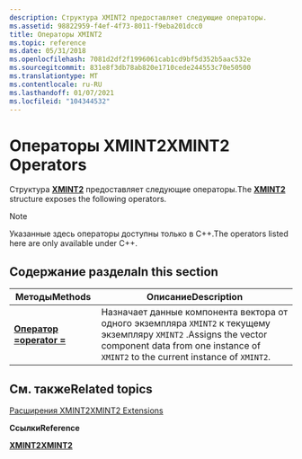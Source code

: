 ```yaml
---
description: Структура XMINT2 предоставляет следующие операторы.
ms.assetid: 98822959-f4ef-4f73-8011-f9eba201dcc0
title: Операторы XMINT2
ms.topic: reference
ms.date: 05/31/2018
ms.openlocfilehash: 7081d2df2f1996061cab1cd9bf5d352b5aac532e
ms.sourcegitcommit: 831e8f3db78ab820e1710cede244553c70e50500
ms.translationtype: MT
ms.contentlocale: ru-RU
ms.lasthandoff: 01/07/2021
ms.locfileid: "104344532"
---
```

# <a name="xmint2-operators"></a><span data-ttu-id="108b5-103">Операторы XMINT2</span><span class="sxs-lookup"><span data-stu-id="108b5-103">XMINT2 Operators</span></span>

<span data-ttu-id="108b5-104">Структура [**XMINT2**](/windows/win32/api/directxmath/ns-directxmath-xmint2) предоставляет следующие операторы.</span><span class="sxs-lookup"><span data-stu-id="108b5-104">The [**XMINT2**](/windows/win32/api/directxmath/ns-directxmath-xmint2) structure exposes the following operators.</span></span>

> [!Note]  
> <span data-ttu-id="108b5-105">Указанные здесь операторы доступны только в C++.</span><span class="sxs-lookup"><span data-stu-id="108b5-105">The operators listed here are only available under C++.</span></span>

 

## <a name="in-this-section"></a><span data-ttu-id="108b5-106">Содержание раздела</span><span class="sxs-lookup"><span data-stu-id="108b5-106">In this section</span></span>



| <span data-ttu-id="108b5-107">Методы</span><span class="sxs-lookup"><span data-stu-id="108b5-107">Methods</span></span>                                             | <span data-ttu-id="108b5-108">Описание</span><span class="sxs-lookup"><span data-stu-id="108b5-108">Description</span></span>                                                                                                     |
|-----------------------------------------------------|-----------------------------------------------------------------------------------------------------------------|
| [<span data-ttu-id="108b5-109">**Оператор =**</span><span class="sxs-lookup"><span data-stu-id="108b5-109">**operator =**</span></span>](/windows/win32/api/directxmath/nf-directxmath-xmint2-operator-assign)<br/> | <span data-ttu-id="108b5-110">Назначает данные компонента вектора от одного экземпляра `XMINT2` к текущему экземпляру `XMINT2` .</span><span class="sxs-lookup"><span data-stu-id="108b5-110">Assigns the vector component data from one instance of `XMINT2` to the current instance of `XMINT2`.</span></span><br/> |



 

## <a name="related-topics"></a><span data-ttu-id="108b5-111">См. также</span><span class="sxs-lookup"><span data-stu-id="108b5-111">Related topics</span></span>

<dl> <dt>

[<span data-ttu-id="108b5-112">Расширения XMINT2</span><span class="sxs-lookup"><span data-stu-id="108b5-112">XMINT2 Extensions</span></span>](ovw-xmint2-extensions.md)
</dt> <dt>

<span data-ttu-id="108b5-113">**Ссылки**</span><span class="sxs-lookup"><span data-stu-id="108b5-113">**Reference**</span></span>
</dt> <dt>

[<span data-ttu-id="108b5-114">**XMINT2**</span><span class="sxs-lookup"><span data-stu-id="108b5-114">**XMINT2**</span></span>](/windows/win32/api/directxmath/ns-directxmath-xmint2)
</dt> </dl>

 

 
